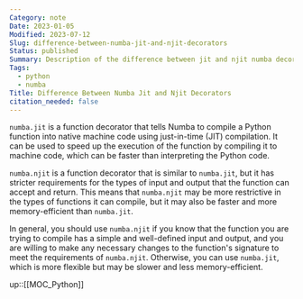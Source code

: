 ```yaml
---
Category: note
Date: 2023-01-05
Modified: 2023-07-12
Slug: difference-between-numba-jit-and-njit-decorators
Status: published
Summary: Description of the difference between jit and njit numba decorators
Tags:
  - python
  - numba
Title: Difference Between Numba Jit and Njit Decorators
citation_needed: false
---
```


`numba.jit` is a function decorator that tells Numba to compile a Python function into native machine code using just-in-time (JIT) compilation. It can be used to speed up the execution of the function by compiling it to machine code, which can be faster than interpreting the Python code.

`numba.njit` is a function decorator that is similar to `numba.jit`, but it has stricter requirements for the types of input and output that the function can accept and return. This means that `numba.njit` may be more restrictive in the types of functions it can compile, but it may also be faster and more memory-efficient than `numba.jit`.

In general, you should use `numba.njit` if you know that the function you are trying to compile has a simple and well-defined input and output, and you are willing to make any necessary changes to the function's signature to meet the requirements of `numba.njit`. Otherwise, you can use `numba.jit`, which is more flexible but may be slower and less memory-efficient.

up::[[MOC_Python]]
